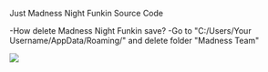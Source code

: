 Just Madness Night Funkin Source Code


-How delete Madness Night Funkin save?
-Go to "C:/Users/Your Username/AppData/Roaming/" and delete folder "Madness Team"

![](https://cdn.discordapp.com/attachments/873872779676626944/898622439007850526/icon.png)
